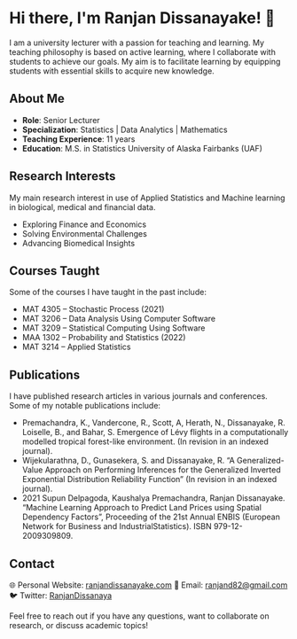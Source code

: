 # Hi there, I'm Ranjan Dissanayake! 👋

I am a university lecturer with a passion for teaching and learning. My teaching philosophy is based on active learning, where I collaborate with students to achieve our goals. My aim is to facilitate learning by equipping students with essential skills to acquire new knowledge.

## About Me

- **Role**: Senior Lecturer
- **Specialization**: Statistics | Data Analytics | Mathematics
- **Teaching Experience**: 11 years
- **Education**: M.S. in Statistics
  University of Alaska Fairbanks (UAF)

## Research Interests

My main research interest in use of Applied Statistics and Machine learning in biological, medical and financial data.

- Exploring Finance and Economics
- Solving Environmental Challenges
- Advancing Biomedical Insights

## Courses Taught

Some of the courses I have taught in the past include:

- MAT 4305 – Stochastic Process (2021)
- MAT 3206 – Data Analysis Using Computer Software
- MAT 3209 – Statistical Computing Using Software
- MAA 1302 – Probability and Statistics (2022)
- MAT 3214 – Applied Statistics

## Publications

I have published research articles in various journals and conferences. Some of my notable publications include:

- Premachandra, K., Vandercone, R., Scott, A, Herath, N., Dissanayake, R. Loiselle, B., and Bahar, S. Emergence of Lévy flights in a computationally modelled tropical forest-like environment. (In revision in an indexed journal).
- Wijekularathna, D., Gunasekera, S. and Dissanayake, R. “A Generalized-Value Approach on Performing Inferences for the Generalized Inverted Exponential Distribution Reliability Function” (In revision in an indexed journal).
- 2021 Supun Delpagoda, Kaushalya Premachandra, Ranjan Dissanayake. “Machine Learning Approach to Predict Land Prices using Spatial Dependency Factors”, Proceeding of the 21st Annual ENBIS (European Network for Business and IndustrialStatistics). ISBN 979-12-2009309809.

## Contact

🌐 Personal Website: [ranjandissanayake.com](http://ranjan-dissanayake.web.app/)
📧 Email: ranjand82@gmail.com
🐦 Twitter: [RanjanDissanaya](https://twitter.com/RanjanDissanaya)

Feel free to reach out if you have any questions, want to collaborate on research, or discuss academic topics!

